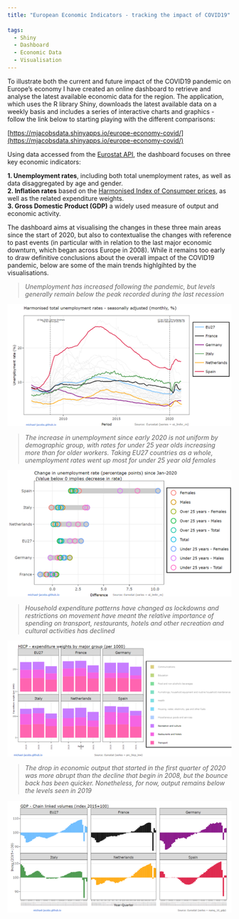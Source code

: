 ```yaml
---
title: "European Economic Indicators - tracking the impact of COVID19"

tags:
  - Shiny
  - Dashboard
  - Economic Data
  - Visualisation
---
```


To illustrate both the current and future impact of the COVID19 pandemic on Europe’s economy I have created an online dashboard to retrieve and analyse the latest available 
economic data for the region. The application, which uses the R library Shiny, downloads the latest available data on a weekly basis and includes a series of interactive charts and graphics - follow the link below to starting playing with the different comparisons:  
  
[https://mjacobsdata.shinyapps.io/europe-economy-covid/](https://mjacobsdata.shinyapps.io/europe-economy-covid/)

Using data accessed from the [Eurostat API](https://michael-jacobs.github.io/europe-economy-tracker-part1/), the dashboard focuses on three key economic indicators:

   **1. Unemployment rates**, including both total unemployment rates, as well as data disaggregated by age and gender.  
   **2. Inflation rates** based on the [Harmonised Index of Consumper prices](https://ec.europa.eu/eurostat/web/hicp), as well as the related expenditure weights.  
   **3. Gross Domestic Product (GDP)** a widely used measure of output and economic activity.       
  
The dashboard aims at visualising the changes in these three main areas since the start of 2020, but also to contextualise the changes with reference to past events (in particular with in relation to the last major economic downturn, which began across Europe in 2008). While it remains too early to draw definitive conclusions about the overall impact of the COVID19 pandemic, below are some of the main trends highlgihted by the visualisations.


> *Unemployment has increased following the pandemic, but levels generally remain below the peak recorded during the last recession*    

![Unemployment rate over time](/assets/images/mjacobsdata_unemployment1.PNG)

> *The increase in unemployment since early 2020 is not uniform by demographic group, with rates for under 25 year olds increasing more than for older workers. Taking EU27 countries as a whole, unemployment rates went up most for under 25 year old females*  

![Unemployment rate disaggregated](/assets/images/mjacobsdata_unemployment2.PNG)


 > *Household expenditure patterns have changed as lockdowns and restrictions on movement have meant the relative importance of spending on transport, restaurants, hotels and other recreation and cultural activities has declined*   


![Expenditure weights](/assets/images/mjacobsdata_expenditure.PNG)

> *The drop in economic output that started in the first quarter of 2020 was more abrupt than the decline that begin in 2008, but the bounce back has been quicker. Nonetheless, for now, output remains below the levels seen in 2019*  

![GDP index](/assets/images/mjacobsdata_gdp.PNG)
